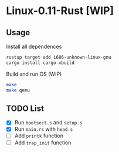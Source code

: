 # Linux-0.11-Rust [WIP]

## Usage

Install all dependences

```sh
rustup target add i686-unknown-linux-gnu
cargo install cargo-xbuild
```

Build and run OS (WIP)

```sh
make
make qemu
```

## TODO List

- [x] Run `bootsect.s` and `setup.s`
- [x] Run `main.rs` with `head.s`
- [ ] Add `printk` function
- [ ] Add `trap_init` function
